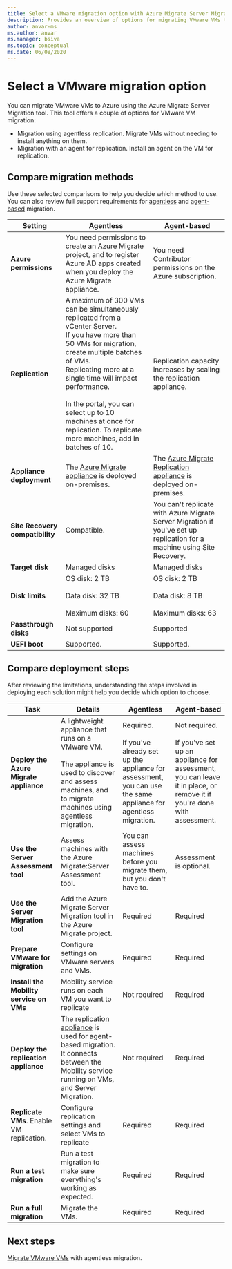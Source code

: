 ```yaml
---
title: Select a VMware migration option with Azure Migrate Server Migration
description: Provides an overview of options for migrating VMware VMs to Azure with Azure Migrate Server Migration
author: anvar-ms
ms.author: anvar
ms.manager: bsiva
ms.topic: conceptual
ms.date: 06/08/2020
---
```



# Select a VMware migration option

You can migrate VMware VMs to Azure using the Azure Migrate Server Migration tool. This tool offers a couple of options for VMware VM migration:

- Migration using agentless replication. Migrate VMs without needing to install anything on them.
- Migration with an agent for replication. Install an agent on the VM for replication.


## Compare migration methods

Use these selected comparisons to help you decide which method to use. You can also review full support requirements for [agentless](migrate-support-matrix-vmware-migration.md#agentless-migration) and [agent-based](migrate-support-matrix-vmware-migration.md#agent-based-migration) migration.

**Setting** | **Agentless** | **Agent-based**
--- | --- | ---
**Azure permissions** | You need permissions to create an Azure Migrate project, and to register Azure AD apps created when you deploy the Azure Migrate appliance. | You need Contributor permissions on the Azure subscription. 
**Replication** | A maximum of 300 VMs can be simultaneously replicated from a vCenter Server.<br/> If you have more than 50 VMs for migration, create multiple batches of VMs.<br/> Replicating more at a single time will impact performance.<br/><br/> In the portal, you can select up to 10 machines at once for replication. To replicate more machines, add in batches of 10.| Replication capacity increases by scaling the replication appliance.
**Appliance deployment** | The [Azure Migrate appliance](migrate-appliance.md) is deployed on-premises. | The [Azure Migrate Replication appliance](migrate-replication-appliance.md) is deployed on-premises.
**Site Recovery compatibility** | Compatible. | You can't replicate with Azure Migrate Server Migration if you've set up replication for a machine using Site Recovery.
**Target disk** | Managed disks | Managed disks
**Disk limits** | OS disk: 2 TB<br/><br/> Data disk: 32 TB<br/><br/> Maximum disks: 60 | OS disk: 2 TB<br/><br/> Data disk: 8 TB<br/><br/> Maximum disks: 63
**Passthrough disks** | Not supported | Supported
**UEFI boot** | Supported. | Supported.

## Compare deployment steps

After reviewing the limitations, understanding the steps involved in deploying each solution might help you decide which option to choose.

**Task** | **Details** |**Agentless** | **Agent-based**
--- | --- | --- | ---
**Deploy the Azure Migrate appliance** | A lightweight appliance that runs on a VMware VM.<br/><br/> The appliance is used to discover and assess machines, and to migrate machines using agentless migration. | Required.<br/><br/> If you've already set up the appliance for assessment,  you can use the same appliance for agentless migration. | Not required.<br/><br/> If you've set up an appliance for assessment, you can leave it in place, or remove it if you're done with assessment.
**Use the Server Assessment tool** | Assess machines with the Azure Migrate:Server Assessment tool. | You can assess machines before you migrate them, but you don't have to. | Assessment is optional.
**Use the Server Migration tool** | Add the Azure Migrate Server Migration tool in the Azure Migrate project. | Required | Required
**Prepare VMware for migration** | Configure settings on VMware servers and VMs. | Required | Required
**Install the Mobility service on VMs** | Mobility service runs on each VM you want to replicate | Not required | Required
**Deploy the replication appliance** | The [replication appliance](migrate-replication-appliance.md) is used for agent-based migration. It connects between the Mobility service running on VMs, and Server Migration. | Not required | Required
**Replicate VMs**. Enable VM replication. | Configure replication settings and select VMs to replicate | Required | Required
**Run a test migration** | Run a test migration to make sure everything's working as expected. | Required | Required
**Run a full migration** | Migrate the VMs. | Required | Required



## Next steps

[Migrate VMware VMs](tutorial-migrate-vmware.md) with agentless migration.



